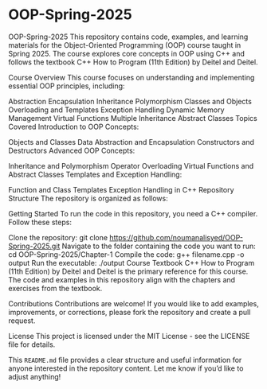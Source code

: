 # OOP-Spring-2025

OOP-Spring-2025
This repository contains code, examples, and learning materials for the Object-Oriented Programming (OOP) course taught in Spring 2025. The course explores core concepts in OOP using C++ and follows the textbook C++ How to Program (11th Edition) by Deitel and Deitel.

Course Overview
This course focuses on understanding and implementing essential OOP principles, including:

Abstraction
Encapsulation
Inheritance
Polymorphism
Classes and Objects
Overloading and Templates
Exception Handling
Dynamic Memory Management
Virtual Functions
Multiple Inheritance
Abstract Classes
Topics Covered
Introduction to OOP Concepts:

Objects and Classes
Data Abstraction and Encapsulation
Constructors and Destructors
Advanced OOP Concepts:

Inheritance and Polymorphism
Operator Overloading
Virtual Functions and Abstract Classes
Templates and Exception Handling:

Function and Class Templates
Exception Handling in C++
Repository Structure
The repository is organized as follows:

Getting Started
To run the code in this repository, you need a C++ compiler. Follow these steps:

Clone the repository:
git clone https://github.com/noumanalisyed/OOP-Spring-2025.git
Navigate to the folder containing the code you want to run:
cd OOP-Spring-2025/Chapter-1
Compile the code:
g++ filename.cpp -o output
Run the executable:
./output
Course Textbook C++ How to Program (11th Edition) by Deitel and Deitel is the primary reference for this course. The code and examples in this repository align with the chapters and exercises from the textbook.

Contributions Contributions are welcome! If you would like to add examples, improvements, or corrections, please fork the repository and create a pull request.

License This project is licensed under the MIT License - see the LICENSE file for details.

This `README.md` file provides a clear structure and useful 
information for anyone interested in the repository 
content. 
Let me know if you’d like to adjust anything!
